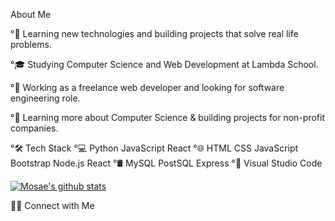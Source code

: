   About Me
  
°🤔   Learning new technologies and building projects that solve real life problems.

°🎓   Studying Computer Science and Web Development at Lambda School.

°💼   Working as a freelance web developer and looking for software engineering role.

°🌱   Learning more about Computer Science & building projects for non-profit companies.

°🛠  Tech Stack
°💻   Python JavaScript React
°🌐   HTML CSS JavaScript Bootstrap Node.js React
°🛢   MySQL PostSQL Express
°🔧   Visual Studio Code

[![Mosae's github stats](https://github-readme-stats.vercel.app/api?username=mosae&show_icons=true)](https://github.com/anuraghazra/github-readme-stats)

🤝🏻  Connect with Me

     
